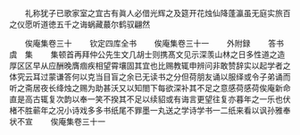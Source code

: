 <!-- { "loadSidebar": true } -->
　　礼称犹子已歌家室之宜古有眞人必借光辉之及筵开花烛仙降蓬瀛虽无庭实旅百之仪愿听道徳五千之诲蜗藏蕞尔鹤驭翩然



　　俟庵集卷三十
　　钦定四库全书
　　俟庵集卷三十一
　　外附録
　　答书　　　　　　　　　　　虞　集
　　集顿首再拜仲公先生文几胡士则携髙文见示深羡山林之日多性道之造厚区区早从应酬晚膺痼疾相望霄壤固其宜也比赐教辄申辨问非敢赞辞实以起学者之体究云耳过蒙谦答何以克当目盲之余已无读书之分但荷朋友诵以服绎或令子弟诵而听之斋居夜长绛烛之赐为助甚沃又以知閤下每欲深补其不足之意感荷感荷俟庵新命直是高古辄复次韵以奉一笑不揆其不足以续貂或有诲言更望往复亦暮年之一乐也伏楮不胜蕲年之况小诗戏多多书纸尾不罪墨一丸送之学诗学书一二纸来看以讽孙雅奉状不宣
　　俟庵集卷三十一
